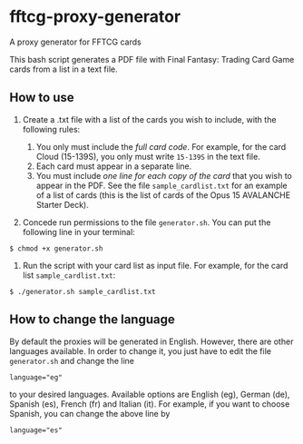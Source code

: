 # fftcg-proxy-generator
A proxy generator for FFTCG cards

This bash script generates a PDF file with Final Fantasy: Trading Card Game cards from a list in a text file. 

## How to use

1. Create a .txt file with a list of the cards you wish to include, with the following rules:
	1. You only must include the *full card code*. For example, for the card Cloud (15-139S), you only must write `15-139S` in the text file. 
	1. Each card must appear in a separate line. 
	1. You must include *one line for each copy of the card* that you wish to appear in the PDF.
See the file `sample_cardlist.txt` for an example of a list of cards (this is the list of cards of the Opus 15 AVALANCHE Starter Deck).

1. Concede run permissions to the file `generator.sh`. You can put the following line in your terminal:
```
$ chmod +x generator.sh
```

1. Run the script with your card list as input file. For example, for the card list `sample_cardlist.txt`:
```
$ ./generator.sh sample_cardlist.txt
```

## How to change the language

By default the proxies will be generated in English. However, there are other languages available. In order to change it, you just have to edit the file `generator.sh` and change the line

```
language="eg"
```
to your desired languages. Available options are English (eg), German (de), Spanish (es), French (fr) and Italian (it). For example, if you want to choose Spanish, you can change the above line by
```
language="es"
```
